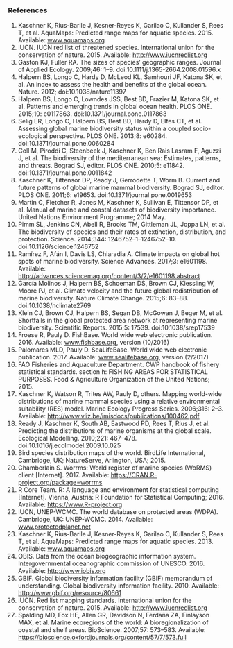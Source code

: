 ### References

1. Kaschner K, Rius-Barile J, Kesner-Reyes K, Garilao C, Kullander S, Rees T, et al. AquaMaps: Predicted range maps for aquatic species. 2015. Available: www.aquamaps.org
2. IUCN. IUCN red list of threatened species. International union for the conservation of nature. 2015. Available: http://www.iucnredlist.org
3. Gaston KJ, Fuller RA. The sizes of species’ geographic ranges. Journal of Applied Ecology. 2009;46: 1–9. doi:10.1111/j.1365-2664.2008.01596.x
4. Halpern BS, Longo C, Hardy D, McLeod KL, Samhouri JF, Katona SK, et al. An index to assess the health and benefits of the global ocean. Nature. 2012; doi:10.1038/nature11397
5. Halpern BS, Longo C, Lowndes JSS, Best BD, Frazier M, Katona SK, et al. Patterns and emerging trends in global ocean health. PLOS ONE. 2015;10: e0117863. doi:10.1371/journal.pone.0117863
6. Selig ER, Longo C, Halpern BS, Best BD, Hardy D, Elfes CT, et al. Assessing global marine biodiversity status within a coupled socio-ecological perspective. PLOS ONE. 2013;8: e60284. doi:10.1371/journal.pone.0060284
7. Coll M, Piroddi C, Steenbeek J, Kaschner K, Ben Rais Lasram F, Aguzzi J, et al. The biodiversity of the mediterranean sea: Estimates, patterns, and threats. Bograd SJ, editor. PLOS ONE. 2010;5: e11842. doi:10.1371/journal.pone.0011842
8. Kaschner K, Tittensor DP, Ready J, Gerrodette T, Worm B. Current and future patterns of global marine mammal biodiversity. Bograd SJ, editor. PLOS ONE. 2011;6: e19653. doi:10.1371/journal.pone.0019653
9. Martin C, Fletcher R, Jones M, Kaschner K, Sullivan E, Tittensor DP, et al. Manual of marine and coastal datasets of biodiversity importance. United Nations Environment Programme; 2014 May. 
10. Pimm SL, Jenkins CN, Abell R, Brooks TM, Gittleman JL, Joppa LN, et al. The biodiversity of species and their rates of extinction, distribution, and protection. Science. 2014;344: 1246752–1–1246752–10. doi:10.1126/science.1246752
11. Ramírez F, Afán I, Davis LS, Chiaradia A. Climate impacts on global hot spots of marine biodiversity. Science Advances. 2017;3: e1601198. Available: http://advances.sciencemag.org/content/3/2/e1601198.abstract
12. García Molinos J, Halpern BS, Schoeman DS, Brown CJ, Kiessling W, Moore PJ, et al. Climate velocity and the future global redistribution of marine biodiversity. Nature Climate Change. 2015;6: 83–88. doi:10.1038/nclimate2769
13. Klein CJ, Brown CJ, Halpern BS, Segan DB, McGowan J, Beger M, et al. Shortfalls in the global protected area network at representing marine biodiversity. Scientific Reports. 2015;5: 17539. doi:10.1038/srep17539
14. Froese R, Pauly D. FishBase. World wide web electronic publication. 2016. Available: www.fishbase.org, version (10/2016)
15. Palomares MLD, Pauly D. SeaLifeBase. World wide web electronic publication. 2017. Available: www.sealifebase.org, version (2/2017)
16. FAO Fisheries and Aquaculture Department. CWP handbook of fishery statistical standards. section h: FISHING AREAS FOR STATISTICAL PURPOSES. Food & Agriculture Organization of the United Nations; 2015. 
17. Kaschner K, Watson R, Trites AW, Pauly D, others. Mapping world-wide distributions of marine mammal species using a relative environmental suitability (RES) model. Marine Ecology Progress Series. 2006;316: 2–3. Available: http://www.vliz.be/imisdocs/publications/100462.pdf
18. Ready J, Kaschner K, South AB, Eastwood PD, Rees T, Rius J, et al. Predicting the distributions of marine organisms at the global scale. Ecological Modelling. 2010;221: 467–478. doi:10.1016/j.ecolmodel.2009.10.025
19. Bird species distribution maps of the world. BirdLife International, Cambridge, UK; NatureServe, Arlington, USA; 2015. 
20. Chamberlain S. Worrms: World register of marine species (WoRMS) client [Internet]. 2017. Available: https://CRAN.R-project.org/package=worrms
21. R Core Team. R: A language and environment for statistical computing [Internet]. Vienna, Austria: R Foundation for Statistical Computing; 2016. Available: https://www.R-project.org
22. IUCN, UNEP-WCMC. The world database on protected areas (WDPA). Cambridge, UK: UNEP-WCMC. 2014. Available: www.protectedplanet.net
23. Kaschner K, Rius-Barile J, Kesner-Reyes K, Garilao C, Kullander S, Rees T, et al. AquaMaps: Predicted range maps for aquatic species. 2013. Available: www.aquamaps.org
24. OBIS. Data from the ocean biogeographic information system. Intergovernmental oceanographic commission of UNESCO. 2016. Available: http://www.iobis.org
25. GBIF. Global biodiversity information facility (GBIF) memorandum of understanding. Global biodiversity information facility. 2010. Available: http://www.gbif.org/resource/80661
26. IUCN. Red list mapping standards. International union for the conservation of nature. 2015. Available: http://www.iucnredlist.org
27. Spalding MD, Fox HE, Allen GR, Davidson N, Ferdaña ZA, Finlayson MAX, et al. Marine ecoregions of the world: A bioregionalization of coastal and shelf areas. BioScience. 2007;57: 573–583. Available: https://bioscience.oxfordjournals.org/content/57/7/573.full

